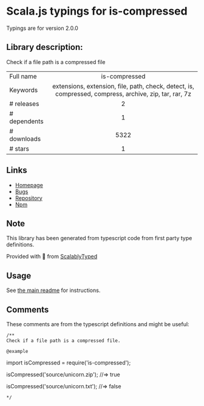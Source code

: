 
# Scala.js typings for is-compressed

Typings are for version 2.0.0

## Library description:
Check if a file path is a compressed file

|                    |                 |
| ------------------ | :-------------: |
| Full name          | is-compressed |
| Keywords           | extensions, extension, file, path, check, detect, is, compressed, compress, archive, zip, tar, rar, 7z |
| # releases         | 2 |
| # dependents       | 1 |
| # downloads        | 5322 |
| # stars            | 1 |

## Links
- [Homepage](https://github.com/sindresorhus/is-compressed#readme)
- [Bugs](https://github.com/sindresorhus/is-compressed/issues)
- [Repository](https://github.com/sindresorhus/is-compressed)
- [Npm](https://www.npmjs.com/package/is-compressed)
    


## Note
This library has been generated from typescript code from first party type definitions.

Provided with :purple_heart: from [ScalablyTyped](https://github.com/oyvindberg/ScalablyTyped)

## Usage
See [the main readme](../../readme.md) for instructions.

## Comments

These comments are from the typescript definitions and might be useful:
```
/**
Check if a file path is a compressed file.

@example
```
import isCompressed = require('is-compressed');

isCompressed('source/unicorn.zip');
//=> true

isCompressed('source/unicorn.txt');
//=> false
```
*/

```

